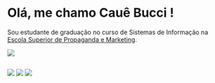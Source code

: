 # Olá, me chamo Cauê Bucci ! 

Sou estudante de graduação no curso de Sistemas de Informação na [Escola Superior de Propaganda e Marketing](https://www.espm.br/).

<div>
<a href="https://github.com/cauebucci">
<img src="https://github-readme-stats.vercel.app/api/top-langs/?username=cauebucci&layout=compact&langs_count=7&theme=dracula"/>
</div>
  
  ##
  
  <div> 
  <a href="https://www.instagram.com/cauebucci/" target="_blank"><img src="https://img.shields.io/badge/-Instagram-%23E4405F?style=for-the-badge&logo=instagram&logoColor=white" target="_blank"></a>
  <a href = "mailto:cauebucci@gmail.com"><img src="https://img.shields.io/badge/-Gmail-%23333?style=for-the-badge&logo=gmail&logoColor=white" target="_blank"></a>
  <a href="https://www.linkedin.com/in/cau%C3%AA-lucas-8420aa116/" target="_blank"><img src="https://img.shields.io/badge/-LinkedIn-%230077B5?style=for-the-badge&logo=linkedin&logoColor=white" target="_blank"></a> 
 
</div>
